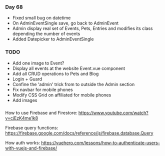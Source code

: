 ### Day 68
- Fixed small bug on datetime
- On AdminEventSingle save, go back to AdminEvent
- Admin display real set of Events, Pets, Entries and modifies its class depending the number of events
- Added Datepicker to AdminEventSingle

### TODO
- Add one image to Event?
- Display all events at the website Event.vue component
- Add all CRUD operations to Pets and Blog
- Login + Guard
- Confine the 'admin' trick from to outside the Admin section
- Fix navbar for mobile phones
- Modify CSS Grid on affiliated for mobile phones
- Add images

### 
How to use Firebase and Firestore:
https://www.youtube.com/watch?v=cjEzK4me1k8


Firebase query functions:
https://firebase.google.com/docs/reference/js/firebase.database.Query

How auth works:
https://vuehero.com/lessons/how-to-authenticate-users-with-vuejs-and-firebase/